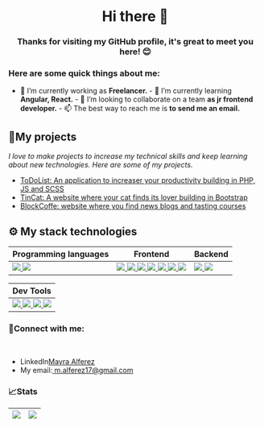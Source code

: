 <h1 align="center">Hi there 👋</h1>
<h3 align="center">
  Thanks for visiting my GitHub profile, it's great to meet you here! 😊
</h3>

<h3 align="left">Here are some quick things about me:</h3>

- 🔭 I’m currently working as **Freelancer.** - 🌱 I’m currently learning
**Angular, React.** - 👯 I’m looking to collaborate on a team **as jr frontend
developer.** - 📫 The best way to reach me is **to send me an email.**

<h2 align="left">🚀My projects</h2>

<p>
  <em
    >I love to make projects to increase my technical skills and keep learning
    about new technologies. Here are some of my projects.</em
  >
</p>
<ul dir="auto">
  <li>
    <a href=""
      >ToDoList: An application to increaser your productivity building in PHP,
      JS and SCSS</a
    >
  </li>
  <li>
    <a href=""
      >TinCat: A website where your cat finds its lover building in Bootstrap</a
    >
  </li>
  <li>
    <a href=""
      >BlockCoffe: website where you find news blogs and tasting courses
    </a>
  </li>
</ul>

<h2 align="left">⚙ My stack technologies</h2>
<table>
  <thead>
    <tr>
      <th>Programming languages</th>
      <th>Frontend</th>
      <th>Backend</th>
    </tr>
  </thead>
  <tbody>
    <tr>
      <td>
        <a
          target="_blank"
          rel="noopener noreferrer nofollow"
          href="https://camo.githubusercontent.com/93c855ae825c1757f3426f05a05f4949d3b786c5b22d0edb53143a9e8f8499f6/68747470733a2f2f696d672e736869656c64732e696f2f62616467652f4a6176615363726970742d3332333333303f7374796c653d666f722d7468652d6261646765266c6f676f3d6a617661736372697074266c6f676f436f6c6f723d463744463145"
        >
          <img
            src="https://camo.githubusercontent.com/93c855ae825c1757f3426f05a05f4949d3b786c5b22d0edb53143a9e8f8499f6/68747470733a2f2f696d672e736869656c64732e696f2f62616467652f4a6176615363726970742d3332333333303f7374796c653d666f722d7468652d6261646765266c6f676f3d6a617661736372697074266c6f676f436f6c6f723d463744463145"
            style="max-width: 100%"
          />
        </a>
        <a target="_blank" rel="noopener noreferrer nofollow" href=""></a>
        <a
          target="_blank"
          rel="noopener noreferrer nofollow"
          href="https://camo.githubusercontent.com/ee71fcc1aa3d059265517741dffc4161922fd744377e7a5f07c43381d0aa9aac/68747470733a2f2f696d672e736869656c64732e696f2f62616467652f747970657363726970742d2532333030374143432e7376673f7374796c653d666f722d7468652d6261646765266c6f676f3d74797065736372697074266c6f676f436f6c6f723d7768697465"
        >
          <img
            src="https://camo.githubusercontent.com/ee71fcc1aa3d059265517741dffc4161922fd744377e7a5f07c43381d0aa9aac/68747470733a2f2f696d672e736869656c64732e696f2f62616467652f747970657363726970742d2532333030374143432e7376673f7374796c653d666f722d7468652d6261646765266c6f676f3d74797065736372697074266c6f676f436f6c6f723d7768697465"
            style="max-width: 100%"
          />
        </a>
      </td>
      <td>
        <a
          target="_blank"
          rel="noopener noreferrer nofollow"
          href="https://camo.githubusercontent.com/d63d473e728e20a286d22bb2226a7bf45a2b9ac6c72c59c0e61e9730bfe4168c/68747470733a2f2f696d672e736869656c64732e696f2f62616467652f48544d4c352d4533344632363f7374796c653d666f722d7468652d6261646765266c6f676f3d68746d6c35266c6f676f436f6c6f723d7768697465"
        >
          <img
            src="https://camo.githubusercontent.com/d63d473e728e20a286d22bb2226a7bf45a2b9ac6c72c59c0e61e9730bfe4168c/68747470733a2f2f696d672e736869656c64732e696f2f62616467652f48544d4c352d4533344632363f7374796c653d666f722d7468652d6261646765266c6f676f3d68746d6c35266c6f676f436f6c6f723d7768697465"
            style="max-width: 100%"
          />
        </a>
        <a
          target="_blank"
          rel="noopener noreferrer nofollow"
          href="https://camo.githubusercontent.com/3a0f693cfa032ea4404e8e02d485599bd0d192282b921026e89d271aaa3d7565/68747470733a2f2f696d672e736869656c64732e696f2f62616467652f435353332d3135373242363f7374796c653d666f722d7468652d6261646765266c6f676f3d63737333266c6f676f436f6c6f723d7768697465"
        >
          <img
            src="https://camo.githubusercontent.com/3a0f693cfa032ea4404e8e02d485599bd0d192282b921026e89d271aaa3d7565/68747470733a2f2f696d672e736869656c64732e696f2f62616467652f435353332d3135373242363f7374796c653d666f722d7468652d6261646765266c6f676f3d63737333266c6f676f436f6c6f723d7768697465"
            style="max-width: 100%"
          />
        </a>
        <a
          target="_blank"
          rel="noopener noreferrer nofollow"
          href="https://camo.githubusercontent.com/8849f369ac031cc842a4ab4248c7f7db6a4b593cad1f2d1c01d3aeb6f0f8dca7/68747470733a2f2f696d672e736869656c64732e696f2f62616467652f536173732d4343363639393f7374796c653d666f722d7468652d6261646765266c6f676f3d73617373266c6f676f436f6c6f723d7768697465"
        >
          <img
            src="https://camo.githubusercontent.com/8849f369ac031cc842a4ab4248c7f7db6a4b593cad1f2d1c01d3aeb6f0f8dca7/68747470733a2f2f696d672e736869656c64732e696f2f62616467652f536173732d4343363639393f7374796c653d666f722d7468652d6261646765266c6f676f3d73617373266c6f676f436f6c6f723d7768697465"
            style="max-width: 100%"
          />
        </a>
        <a
          target="_blank"
          rel="noopener noreferrer nofollow"
          href="https://camo.githubusercontent.com/268ac512e333b69600eb9773a8f80b7a251f4d6149642a50a551d4798183d621/68747470733a2f2f696d672e736869656c64732e696f2f62616467652f52656163742d3230323332413f7374796c653d666f722d7468652d6261646765266c6f676f3d7265616374266c6f676f436f6c6f723d363144414642"
        >
          <img
            src="https://camo.githubusercontent.com/268ac512e333b69600eb9773a8f80b7a251f4d6149642a50a551d4798183d621/68747470733a2f2f696d672e736869656c64732e696f2f62616467652f52656163742d3230323332413f7374796c653d666f722d7468652d6261646765266c6f676f3d7265616374266c6f676f436f6c6f723d363144414642"
            style="max-width: 100%"
          />
        </a>
        <a
          target="_blank"
          rel="noopener noreferrer nofollow"
          href="https://camo.githubusercontent.com/b13ed67c809178963ce9d538175b02649800772be1ce0cb02da5879e5614e236/68747470733a2f2f696d672e736869656c64732e696f2f62616467652f426f6f7473747261702d3536334437433f7374796c653d666f722d7468652d6261646765266c6f676f3d626f6f747374726170266c6f676f436f6c6f723d7768697465"
        >
          <img
            src="https://camo.githubusercontent.com/b13ed67c809178963ce9d538175b02649800772be1ce0cb02da5879e5614e236/68747470733a2f2f696d672e736869656c64732e696f2f62616467652f426f6f7473747261702d3536334437433f7374796c653d666f722d7468652d6261646765266c6f676f3d626f6f747374726170266c6f676f436f6c6f723d7768697465"
            style="max-width: 100%"
          />
        </a>
        <a
          target="_blank"
          rel="noopener noreferrer nofollow"
          href="https://camo.githubusercontent.com/268ac512e333b69600eb9773a8f80b7a251f4d6149642a50a551d4798183d621/68747470733a2f2f696d672e736869656c64732e696f2f62616467652f52656163742d3230323332413f7374796c653d666f722d7468652d6261646765266c6f676f3d7265616374266c6f676f436f6c6f723d363144414642"
        >
          <img
            src="https://camo.githubusercontent.com/268ac512e333b69600eb9773a8f80b7a251f4d6149642a50a551d4798183d621/68747470733a2f2f696d672e736869656c64732e696f2f62616467652f52656163742d3230323332413f7374796c653d666f722d7468652d6261646765266c6f676f3d7265616374266c6f676f436f6c6f723d363144414642"
            style="max-width: 100%"
          />
        </a>
        <a
          target="_blank"
          rel="noopener noreferrer nofollow"
          href="https://camo.githubusercontent.com/29026b68c52288230bf32bc2268e47e5c3b81dba23106fb062fcc0541f8e9529/68747470733a2f2f696d672e736869656c64732e696f2f62616467652f416e67756c61722d4444303033313f7374796c653d666f722d7468652d6261646765266c6f676f3d616e67756c6172266c6f676f436f6c6f723d7768697465"
        >
          <img
            src="https://camo.githubusercontent.com/29026b68c52288230bf32bc2268e47e5c3b81dba23106fb062fcc0541f8e9529/68747470733a2f2f696d672e736869656c64732e696f2f62616467652f416e67756c61722d4444303033313f7374796c653d666f722d7468652d6261646765266c6f676f3d616e67756c6172266c6f676f436f6c6f723d7768697465"
            style="max-width: 100%"
          />
        </a>
      </td>
      <td>
        <a
          target="_blank"
          rel="noopener noreferrer nofollow"
          href="https://camo.githubusercontent.com/a1eae878fdd3d1c1b687992ca74e5cac85f4b68e60a6efaa7bc8dc9883b71229/68747470733a2f2f696d672e736869656c64732e696f2f62616467652f4e6f64652e6a732d3333393933333f7374796c653d666f722d7468652d6261646765266c6f676f3d6e6f6465646f746a73266c6f676f436f6c6f723d7768697465"
        >
          <img
            src="https://camo.githubusercontent.com/a1eae878fdd3d1c1b687992ca74e5cac85f4b68e60a6efaa7bc8dc9883b71229/68747470733a2f2f696d672e736869656c64732e696f2f62616467652f4e6f64652e6a732d3333393933333f7374796c653d666f722d7468652d6261646765266c6f676f3d6e6f6465646f746a73266c6f676f436f6c6f723d7768697465"
            style="max-width: 100%"
          />
        </a>
        <a
          target="_blank"
          rel="noopener noreferrer nofollow"
          href="https://camo.githubusercontent.com/7f73136d92799b19be179d1ed87b461120c35ed917c7d5ab59a7606209da7bd3/68747470733a2f2f696d672e736869656c64732e696f2f62616467652f457870726573732e6a732d3030303030303f7374796c653d666f722d7468652d6261646765266c6f676f3d65787072657373266c6f676f436f6c6f723d7768697465"
        >
          <img
            src="https://camo.githubusercontent.com/7f73136d92799b19be179d1ed87b461120c35ed917c7d5ab59a7606209da7bd3/68747470733a2f2f696d672e736869656c64732e696f2f62616467652f457870726573732e6a732d3030303030303f7374796c653d666f722d7468652d6261646765266c6f676f3d65787072657373266c6f676f436f6c6f723d7768697465"
            style="max-width: 100%"
          />
        </a>
      </td>
    </tr>
  </tbody>
</table>
<table>
  <thead>
    <tr>
      <th>Dev Tools</th>
    </tr>
  </thead>
  <tbody>
    <tr>
      <td>
        <a
          target="_blank"
          rel="noopener noreferrer nofollow"
          href="https://camo.githubusercontent.com/55037e0ff8e2c9df84ad631c3d0443a7316776ede7459a5872ccb336d7df2781/68747470733a2f2f696d672e736869656c64732e696f2f62616467652f6e706d2d4342333833373f7374796c653d666f722d7468652d6261646765266c6f676f3d6e706d266c6f676f436f6c6f723d7768697465"
        >
          <img
            src="https://camo.githubusercontent.com/55037e0ff8e2c9df84ad631c3d0443a7316776ede7459a5872ccb336d7df2781/68747470733a2f2f696d672e736869656c64732e696f2f62616467652f6e706d2d4342333833373f7374796c653d666f722d7468652d6261646765266c6f676f3d6e706d266c6f676f436f6c6f723d7768697465"
            style="max-width: 100%"
          />
        </a>
        <a
          target="_blank"
          rel="noopener noreferrer nofollow"
          href="https://camo.githubusercontent.com/f9256338df468dc9ab451fde62005d5ebbbe98f7ad449c56c54799886c552fd4/68747470733a2f2f696d672e736869656c64732e696f2f62616467652f4749542d4534344333303f7374796c653d666f722d7468652d6261646765266c6f676f3d676974266c6f676f436f6c6f723d626c61636b"
        >
          <img
            src="https://camo.githubusercontent.com/f9256338df468dc9ab451fde62005d5ebbbe98f7ad449c56c54799886c552fd4/68747470733a2f2f696d672e736869656c64732e696f2f62616467652f4749542d4534344333303f7374796c653d666f722d7468652d6261646765266c6f676f3d676974266c6f676f436f6c6f723d626c61636b"
            style="max-width: 100%"
          />
        </a>
        <a
          target="_blank"
          rel="noopener noreferrer nofollow"
          href="https://camo.githubusercontent.com/879423585ed087f3c973857c43ba7e7d84f52c993d2c937055726339fbf921d9/68747470733a2f2f696d672e736869656c64732e696f2f62616467652f506f73746d616e2d4646364333373f7374796c653d666f722d7468652d6261646765266c6f676f3d506f73746d616e266c6f676f436f6c6f723d7768697465"
        >
          <img
            src="https://camo.githubusercontent.com/879423585ed087f3c973857c43ba7e7d84f52c993d2c937055726339fbf921d9/68747470733a2f2f696d672e736869656c64732e696f2f62616467652f506f73746d616e2d4646364333373f7374796c653d666f722d7468652d6261646765266c6f676f3d506f73746d616e266c6f676f436f6c6f723d7768697465"
            style="max-width: 100%"
          />
        </a>
        <a
          target="_blank"
          rel="noopener noreferrer nofollow"
          href="https://camo.githubusercontent.com/a4a4a017a5d519d7c4ce2a3cd3d2194fb7af4b1ca424850784565007c2acc7d8/68747470733a2f2f696d672e736869656c64732e696f2f62616467652f4d7953514c2d3030354338343f7374796c653d666f722d7468652d6261646765266c6f676f3d6d7973716c266c6f676f436f6c6f723d7768697465"
        >
          <img
            src="https://camo.githubusercontent.com/a4a4a017a5d519d7c4ce2a3cd3d2194fb7af4b1ca424850784565007c2acc7d8/68747470733a2f2f696d672e736869656c64732e696f2f62616467652f4d7953514c2d3030354338343f7374796c653d666f722d7468652d6261646765266c6f676f3d6d7973716c266c6f676f436f6c6f723d7768697465"
            style="max-width: 100%"
          />
        </a>
      </td>
    </tr>
  </tbody>
</table>
<h3 align="left">📡Connect with me:</h3>
<br />
<ul dir="auto">
  <li>LinkedIn<a href="www.linkedin.com/in/mayra-alferez">Mayra Alferez</a></li>
  <li>
    My email:<a href="mailto:m.alferez17@gmail.com"> m.alferez17@gmail.com</a>
  </li>
</ul>

<h3>📈Stats</h3>
<table>
  <thead>
    <th>
      <a
        href="https://github-readme-stats.vercel.app/api/top-langs?username=maya-alferez&show_icons=true&locale=en&layout=compact"
      >
        <img
          src="https://github-readme-stats.vercel.app/api/top-langs?username=maya-alferez&show_icons=true&locale=en&layout=compact"
          style="max-width: 100%"
        />
      </a>
    </th>
    <th>
      <a
        target="_blank"
        rel="noopener noreferrer nofollow"
        href="https://github-readme-stats.vercel.app/api?username=maya-alferez&show_icons=true&theme=tokyonight"
      >
        <img
          src="https://github-readme-stats.vercel.app/api?username=maya-alferez&show_icons=true&theme=tokyonight"
          style="max-width: 100%"
        />
      </a>
    </th>
  </thead>
</table>
